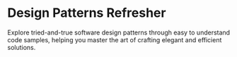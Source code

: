 # Design Patterns Refresher 
Explore tried-and-true software design patterns through easy to understand code samples, helping you master the art of crafting elegant and efficient solutions.